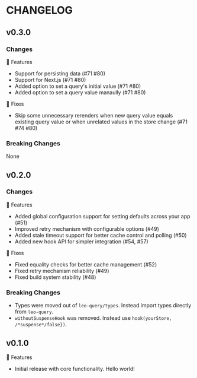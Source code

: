 # CHANGELOG

## v0.3.0

### Changes

🐶 Features
* Support for persisting data (#71 #80)
* Support for Next.js (#71 #80)
* Added option to set a query's initial value (#71 #80)
* Added option to set a query value manaully (#71 #80)

🐝 Fixes
* Skip some unnecessary rerenders when new query value equals existing query value or when unrelated values in the store change (#71 #74 #80)

### Breaking Changes
None


## v0.2.0

### Changes

🐶 Features
* Added global configuration support for setting defaults across your app (#51)
* Improved retry mechanism with configurable options (#49)
* Added stale timeout support for better cache control and polling (#50)
* Added new hook API for simpler integration (#54, #57)

🐝 Fixes
* Fixed equality checks for better cache management (#52)
* Fixed retry mechanism reliability (#49)
* Fixed build system stability (#48)

### Breaking Changes
* Types were moved out of `leo-query/types`. Instead import types directly from `leo-query`.
* `withoutSuspenseHook` was removed. Instead use `hook(yourStore, /*suspense*/false})`.

## v0.1.0

🐶 Features
* Initial release with core functionality. Hello world!